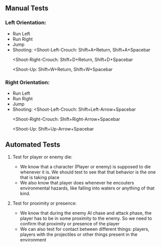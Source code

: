 ## Manual Tests

### Left Orientation:
- Run Left <A>
- Run Right <D>
- Jump <W>
- Shooting:
    <Shoot L e>
    <Shoot-Left-Crouch: 
        Shift+A+Return,
        Shift+A+Spacebar
    >
    <Shoot-Right-Crouch: 
        Shift+D+Return, 
        Shift+D+Spacebar
    >
    <Shoot-Up: 
        Shift+W+Return,
        Shift+W+Spacebar
    >

### Right Orientation:
- Run Left <Left-Arrow>
- Run Right <Right-Arrow>
- Jump <Up-Arrow>
- Shooting:
    <Shoot-Left-Crouch: 
        Shift+Left-Arrow+Spacebar
    >
    <Shoot-Right-Crouch: 
        Shift+Right-Arrow+Spacebar
    >
    <Shoot-Up: 
        Shift+Up-Arrow+Spacebar
    >

## Automated Tests

1. Test for player or enemy die:
    - We know that a character (Player or enemy) is supposed to die whenever it is. We should test to see that that behavior is the one that is taking place
    - We also know that player does whenever he encouters environmental hazards, like falling into waters or anything of that kind. 

2. Test for proximity or presence: 
    - We know that during the enemy AI chase and attack phase, the player has to be in some proximity to the enemy. So we need to confirm that proximity or presence of the player
    - We can also test for contact between different things: players, players with the projectiles or other things present in the environment


